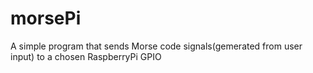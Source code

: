 # morsePi
A simple program that sends Morse code signals(gemerated from user input) to a chosen RaspberryPi GPIO
